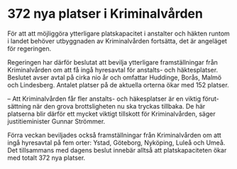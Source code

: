 # 372 nya platser i Kriminalvården

För att att möjlig­göra ytter­ligare plats­kapacitet i anstalter och häkten runtom i landet behöver utbygg­naden av Kriminal­vården fortsätta, det är angeläget för regeringen.

Regeringen har därför beslutat att bevilja ytter­ligare fram­ställ­ningar från Kriminal­vården om att få ingå hyres­avtal för anstalts\- och häktes­platser. Beslutet avser avtal på cirka nio år och omfattar Huddinge, Borås, Malmö och Lindesberg. Antalet platser på de aktuella orterna ökar med 152 platser.

– Att Kriminal­vården får fler anstalts\- och häkes­platser är en viktig förut­sättning när den grova brotts­lig­heten nu ska tryckas tillbaka. De här platserna blir därför ett mycket viktigt tillskott för Kriminal­vården, säger justitie­minister Gunnar Strömmer.

Förra veckan beviljades också fram­ställningar från Kriminal­vården om att ingå hyres­avtal på fem orter: Ystad, Göteborg, Nyköping, Luleå och Umeå. Det till­sam­mans med dagens beslut innebär alltså att plats­kapaci­teten ökar med totalt 372 nya platser.
